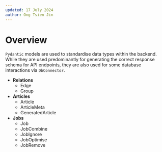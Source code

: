 ```yaml
---
updated: 17 July 2024
author: Ong Tsien Jin
---
```


# Overview

`Pydantic` models are used to standardise data types within the backend. While they are used predominantly for generating the correct response schema for API endpoints, they are also used for some database interactions via `DbConnector`.

- **Relations**
    - Edge
    - Group
- **Articles**
    - Article
    - ArticleMeta
    - GeneratedArticle
- **Jobs**
    - Job
    - JobCombine
    - JobIgnore
    - JobOptimise
    - JobRemove
